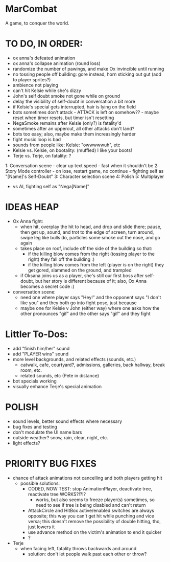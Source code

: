 # MarCombat
A game, to conquer the world.

# TO DO, IN ORDER:
- ox anna's defeated animation
- ox anna's collapse animation (round loss)
- randomize the number of pawings, and make Ox invincible until running
- no tossing people off building: gore instead, horn sticking out gut (add to player sprites?)
- ambience not playing
- can't hit Kelsie while she's dizzy
- John's self doubt smoke not gone while on ground
- delay the visibility of self-doubt in conversation a bit more
- if Kelsie's special gets interrupted, hair is lying on the field
- bots sometimes don't attack - ATTACK is left on somehow?? - maybe reset when timer resets, but timer isn't resetting
- NegaSmoke remains after Kelsie (only?) is fatality'd
- sometimes after an uppercut, all other attacks don't land?
- bots too easy; also, maybe make them increasingly harder
- fight music loop is bad
- sounds from people like: Kelsie: "owwwwwuh", etc
- Kelsie vs. Kelsie, on bootality: (muffled) I like your boots!
- Terje vs. Terje, on fatality: ?

1: Conversation scene
    - clear up text speed - fast when it shouldn't be
2: Story Mode controller
    - on lose, restart game, no continue
    - fighting self as "[Name]'s Self-Doubt"
3: Character selection scene
4: Polish
5: Multiplayer
- vs AI, fighting self as "Nega[Name]"

# IDEAS HEAP
- Ox Anna fight:
    - when hit, overplay the hit to head, and drop and slide there; pause, then get up, sound, and trot to the edge of screen, turn around, swipe leg like bulls do, particles some smoke out the nose, and go again
    - takes place on roof, include off the side of the building so that:
        - if the killing blow comes from the right (tossing player to the right) they fall off the building :)
        - if the killing blow comes from the left (player is on the right) they get gored, slammed on the ground, and trampled
    - if Oksana joins us as a player, she's still our first boss after self-doubt, but her story is different because of it; also, Ox Anna becomes a secret code :)
- conversation scene:
    - need one where player says "Hey!" and the opponent says "I don't like you" and they both go into fight pose, just because
    - maybe one for Kelsie v John (either way) where one asks how the other pronounces "gif" and the other says "gif" and they fight

# Littler To-Dos:
- add "finish him/her" sound
- add "PLAYER wins" sound
- more level backgrounds, and related effects (sounds, etc.)
    - catwalk, cafe, courtyard?, admissions, galleries, back hallway, break room, etc.
    - related sounds, etc (Pete in distance)
- bot specials working
- visually enhance Terje's special animation

# POLISH
- sound levels, better sound effects where necessary
- bug fixes and testing
- don't modulate the UI name bars
- outside weather? snow, rain, clear, night, etc.
- light effects?

# PRIORITY BUG FIXES
- chance of attack animations not cancelling and both players getting hit
    - possible solutions:
        - CODED, NOW TEST: stop AnimationPlayer, deactivate tree, reactivate tree WORKS?!?!?
            - works, but also seems to freeze player(s) sometimes, so need to see if tree is being disabled and can't return
        - AttackCircle and HitBox active/enabled switches are always opposite; this way you can't get hit while punching and vice versa; this doesn't remove the possibility of double hitting, tho, just lowers it
        - use advance method on the victim's animation to end it quicker
        - ?
- Terje
    - when facing left, fatality throws backwards and around
        - solution: don't let people walk past each other or throw?